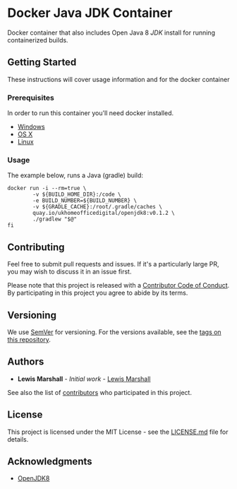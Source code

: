 # Docker Java JDK Container

Docker container that also includes Open Java 8 *JDK* install for running containerized builds.

## Getting Started

These instructions will cover usage information and for the docker container 

### Prerequisites

In order to run this container you'll need docker installed.

* [Windows](https://docs.docker.com/windows/started)
* [OS X](https://docs.docker.com/mac/started/)
* [Linux](https://docs.docker.com/linux/started/)

### Usage

The example below, runs a Java (gradle) build:

```
docker run -i --rm=true \
        -v ${BUILD_HOME_DIR}:/code \
        -e BUILD_NUMBER=${BUILD_NUMBER} \
        -v ${GRADLE_CACHE}:/root/.gradle/caches \
        quay.io/ukhomeofficedigital/openjdk8:v0.1.2 \
        ./gradlew "$@"
fi
```

## Contributing

Feel free to submit pull requests and issues. If it's a particularly large PR, you may wish to discuss
it in an issue first.

Please note that this project is released with a [Contributor Code of Conduct](code_of_conduct.md). 
By participating in this project you agree to abide by its terms.

## Versioning

We use [SemVer](http://semver.org/) for versioning. For the versions available, see the 
[tags on this repository](https://github.com/UKHomeOffice/docker-openjdk8/tags). 

## Authors

* **Lewis Marshall** - *Initial work* - [Lewis Marshall](https://github.com/LewisMarshall)

See also the list of [contributors](https://github.com/UKHomeOffice/docker-openjdk8/contributors) who 
participated in this project.

## License

This project is licensed under the MIT License - see the [LICENSE.md](LICENSE.md) file for details.

## Acknowledgments

* [OpenJDK8](http://openjdk.java.net/projects/jdk8/)
